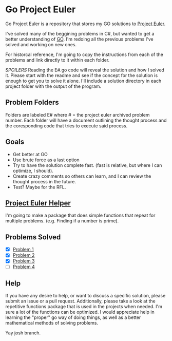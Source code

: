 # Go Project Euler

Go Project Euler is a repository that stores my GO solutions to [Project Euler](https://projecteuler.net).

I've solved many of the beggining problems in C#, but wanted to get a better understanding of [GO](https://golang.org/).
I'm redoing all the previous problems I've solved and working on new ones.

For historcal reference, I'm going to copy the instructions from each of the problems and link directly to it within each folder.

*SPOILERS* Reading the E#.go code will reveal the solution and how I solved it. Please start with the readme and see if the concept for the solution is enough to get you to solve it alone. I'll include a solution directory in each project folder with the output of the program.

## Problem Folders

Folders are labeled E# where # = the project euler archived problem number.
Each folder will have a document outlining the thought process and the coresponding code that tries to execute said process.

## Goals

- Get better at GO
- Use brute force as a last option
- Try to have the solution complete fast. (fast is relative, but where I can optimize, I should).
- Create crazy comments so others can learn, and I can review the thought process in the future.
- Test? Maybe for the RFL.

## [Project Euler Helper](/projectEulerHelper)

I'm going to make a package that does simple functions that repeat for multiple problems. (e.g. Finding if a number is prime). 

## Problems Solved

- [x] [Problem 1](/problems/e1)
- [x] [Problem 2](/problems/e2)
- [x] [Problem 3](/problems/e3)
- [ ] [Problem 4](/problems/e4)

## Help

If you have any desire to help, or want to discuss a specific solution, please submit an issue or a pull request.
Additionally, please take a look at the repetitive functions package that is used in the projects when needed. I'm sure a lot of the functions can be optimized.
I would appreciate help in learning the "proper" go way of doing things, as well as a better mathematical methods of solving problems.

Yay josh branch.

